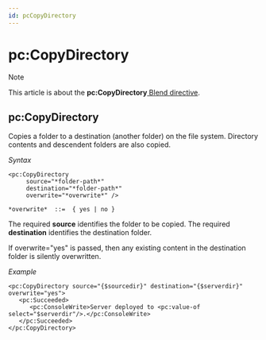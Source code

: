 ```yaml
---
id: pcCopyDirectory
---
```


# pc:CopyDirectory



> [!NOTE]
> This article is about the **pc:CopyDirectory**[ Blend directive](/docs/Repositories/Blend%20directives).

## **pc:CopyDirectory**

Copies a folder to a destination (another folder) on the file system. Directory contents and descendent folders are also copied.

*Syntax*
 

```
<pc:CopyDirectory
     source="*folder-path*"
     destination="*folder-path*"
     overwrite="*overwrite*" />

*overwrite*  ::=  { yes | no }
```

The required **source** identifies the folder to be copied. The required **destination** identifies the destination folder.

If overwrite="yes" is passed, then any existing content in the destination folder is silently overwritten.

*Example*

```language-xml
<pc:CopyDirectory source="{$sourcedir}" destination="{$serverdir}" overwrite="yes">
   <pc:Succeeded>
      <pc:ConsoleWrite>Server deployed to <pc:value-of select="$serverdir"/>.</pc:ConsoleWrite>   
   </pc:Succeeded>   
</pc:CopyDirectory>  
```

 
